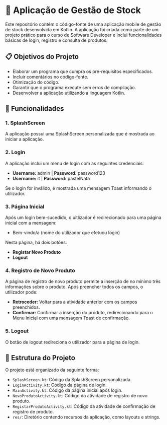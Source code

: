 # 📱 Aplicação de Gestão de Stock

Este repositório contém o código-fonte de uma aplicação mobile de gestão de stock desenvolvida em Kotlin. A aplicação foi criada como parte de um projeto prático para o curso de Software Developer e inclui funcionalidades básicas de login, registro e consulta de produtos.

## 📋 Objetivos do Projeto
- Elaborar um programa que cumpra os pré-requisitos especificados.
- Incluir comentários no código-fonte.
- Otimização do código.
- Garantir que o programa execute sem erros de compilação.
- Desenvolver a aplicação utilizando a linguagem Kotlin.

## 🚀 Funcionalidades

### 1. SplashScreen
A aplicação possui uma SplashScreen personalizada que é mostrada ao iniciar a aplicação.

### 2. Login
A aplicação inclui um menu de login com as seguintes credenciais:
- **Username:** admin | **Password:** password123
- **Username:** it | **Password:** pastelNata

Se o login for inválido, é mostrada uma mensagem Toast informando o utilizador.

### 3. Página Inicial
Após um login bem-sucedido, o uitlizador é redirecionado para uma página inicial com a mensagem:
- Bem-vindo/a (nome do utilizador que efetuou login)

Nesta página, há dois botões:
- **Registar Novo Produto**
- **Logout**

### 4. Registro de Novo Produto
A página de registro de novo produto permite a inserção de no mínimo três informações sobre o produto. Após preencher todos os campos, o utilizador pode:
- **Retroceder:** Voltar para a atividade anterior com os campos preenchidos.
- **Confirmar:** Confirmar a inserção do produto, redirecionando para o Menu Inicial com uma mensagem Toast de confirmação.

### 5. Logout
O botão de logout redireciona o utilizador para a página de login.

## 📁 Estrutura do Projeto
O projeto está organizado da seguinte forma:
- `SplashScreen.kt`: Código da SplashScreen personalizada.
- `LoginActivity.kt`: Código da página de login.
- `MainActivity.kt`: Código da página inicial após login.
- `NovoProdutoActivity.kt`: Código da atividade de registro de novo produto.
- `RegistarProdutoActivity.kt`: Código da atividade de confirmação de registro de produto.
- `res/`: Diretório contendo recursos da aplicação, como layouts e strings.

